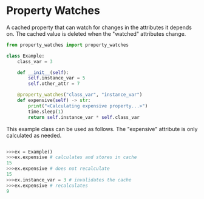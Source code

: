 # Property Watches
A cached property that can watch for changes in the attributes it depends on.
The cached value is deleted when the "watched" attributes change.


```python
from property_watches import property_watches

class Example:
    class_var = 3

    def __init__(self):
        self.instance_var = 5
        self.other_attr = 7

    @property_watches("class_var", "instance_var")
    def expensive(self) -> str:
        print("<Calculating expensive property...>")
        time.sleep(1)
        return self.instance_var * self.class_var
```

This example class can be used as follows. The "expensive" attribute is only calculated as needed.

```python

>>>ex = Example()
>>>ex.expensive # calculates and stores in cache
15
>>>ex.expensive # does not recalculate
15
>>>ex.instance_var = 3 # invalidates the cache
>>>ex.expensive # recalculates
9
```
